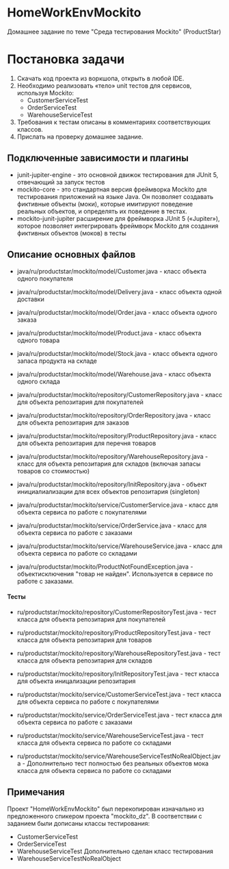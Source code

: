 # HomeWorkEnvMockito
 Домашнее задание по теме "Среда тестирования Mockito" (ProductStar)

# Постановка задачи
1.  Скачать код проекта из воркшопа, открыть в любой IDE.
2.  Необходимо реализовать «тело»‎ unit тестов для сервисов, используя Mockito:
    - CustomerServiceTest
    - OrderServiceTest
    - WarehouseServiceTest
3.  Требования к тестам описаны в комментариях соответствующих классов.
4. Прислать на проверку домашнее задание.

## Подключенные зависимости и плагины
- junit-jupiter-engine - это основной движок тестирования для JUnit 5, отвечающий за запуск тестов
- mockito-core - это стандартная версия фреймворка Mockito для тестирования приложений на языке Java. Он позволяет создавать фиктивные объекты (моки), которые имитируют поведение реальных объектов, и определять их поведение в тестах.
- mockito-junit-jupiter расширение для фреймворка JUnit 5 («Jupiter»), которое позволяет интегрировать фреймворк Mockito для создания фиктивных объектов (моков) в тесты

## Описание основных файлов
- java/ru/productstar/mockito/model/Customer.java - класс объекта одного покупателя
- java/ru/productstar/mockito/model/Delivery.java - класс объекта одной доставки
- java/ru/productstar/mockito/model/Order.java - класс объекта одного заказа
- java/ru/productstar/mockito/model/Product.java - класс объекта одного товара
- java/ru/productstar/mockito/model/Stock.java - класс объекта одного запаса продукта на складе
- java/ru/productstar/mockito/model/Warehouse.java - класс объекта одного склада

- java/ru/productstar/mockito/repository/CustomerRepository.java - класс для объекта репозитария для покупателей
- java/ru/productstar/mockito/repository/OrderRepository.java - класс для объекта репозитария для заказов
- java/ru/productstar/mockito/repository/ProductRepository.java - класс для объекта репозитария для перечня товаров
- java/ru/productstar/mockito/repository/WarehouseRepository.java - класс для объекта репозитария для складов (включая запасы товаров со стоимостью)
- java/ru/productstar/mockito/repository/InitRepository.java - объект инициалиализации для всех объектов репозитария (singleton)

- java/ru/productstar/mockito/service/CustomerService.java - класс для объекта сервиса по работе с покупателями
- java/ru/productstar/mockito/service/OrderService.java - класс для объекта сервиса по работе с заказами
- java/ru/productstar/mockito/service/WarehouseService.java - класс для объекта сервиса по работе со складами

- java/ru/productstar/mockito/ProductNotFoundException.java - объектисключения "товар не найден". Используется в сервисе по работе с заказами.
#### Тесты 
- ru/productstar/mockito/repository/CustomerRepositoryTest.java - тест класса для объекта репозитария для покупателей
- ru/productstar/mockito/repository/ProductRepositoryTest.java - тест класса для объекта репозитария для товаров
- ru/productstar/mockito/repository/WarehouseRepositoryTest.java - тест класса для объекта репозитария для складов
- ru/productstar/mockito/repository/InitRepositoryTest.java - тест класса для объекта иницализации репозитария

- ru/productstar/mockito/service/CustomerServiceTest.java - тест класса для объекта сервиса по работе с покупателями 
- ru/productstar/mockito/service/OrderServiceTest.java - тест класса для объекта сервиса по работе с заказами
- ru/productstar/mockito/service/WarehouseServiceTest.java - тест класса для объекта сервиса по работе со складами
- ru/productstar/mockito/service/WarehouseServiceTestNoRealObject.java - Дополнительно тест полностью без реальных объектов мока класса для объекта сервиса по работе со складами
## Примечания
Проект "HomeWorkEnvMockito" был перекопирован изначально из предложенного спикером проекта "mockito_dz".
В соответствии с заданием были дописаны классы тестирования:
- CustomerServiceTest
- OrderServiceTest
- WarehouseServiceTest
Дополнительно сделан класс тестирования
- WarehouseServiceTestNoRealObject